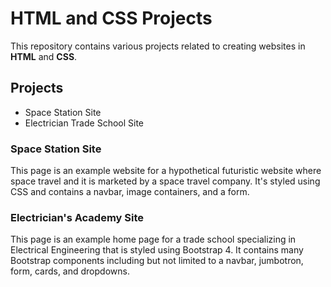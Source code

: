 # HTML and CSS Projects
This repository contains various projects related to creating websites in **HTML** and **CSS**.

## Projects
- Space Station Site
- Electrician Trade School Site

### Space Station Site
This page is an example website for a hypothetical futuristic website where space travel and it is marketed by a space travel company. It's styled using CSS and contains a navbar, image containers, and a form.

### Electrician's Academy Site
This page is an example home page for a trade school specializing in Electrical Engineering that is styled using Bootstrap 4. It contains many Bootstrap components including but not limited to a navbar, jumbotron, form, cards, and dropdowns.